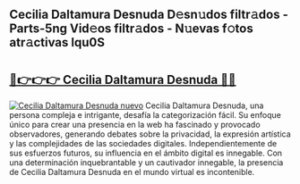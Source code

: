 ## Cecilia Daltamura Desnuda D𝚎sn𝚞dos filtr𝚊dos - Parts-5ng Vid𝚎os filtr𝚊dos - N𝚞evas f𝚘tos atr𝚊ctivas lqu0S

# <h2><a href="http://mb8fos.tromn.icu/?c=Cecilia+Daltamura+Desnuda">🔗👉👉👉 Cecilia Daltamura Desnuda 🔗🔗</a></h2>

[![Cecilia Daltamura Desnuda nuevo](https://i.imgur.com/pEAQMta.gif)](http://mb8fos.tromn.icu/?c=Cecilia+Daltamura+Desnuda)
Cecilia Daltamura Desnuda, una persona compleja e intrigante, desafía la categorización fácil. Su enfoque único para crear una presencia en la web ha fascinado y provocado observadores, generando debates sobre la privacidad, la expresión artística y las complejidades de las sociedades digitales. Independientemente de sus esfuerzos futuros, su influencia en el ámbito digital es innegable. Con una determinación inquebrantable y un cautivador innegable, la presencia de Cecilia Daltamura Desnuda en el mundo virtual es incontenible.
